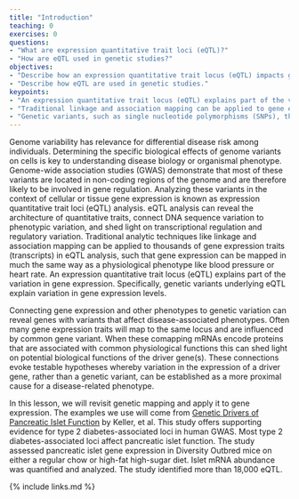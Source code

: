 ```yaml
---
title: "Introduction"
teaching: 0
exercises: 0
questions:
- "What are expression quantitative trait loci (eQTL)?"
- "How are eQTL used in genetic studies?"
objectives:
- "Describe how an expression quantitative trait locus (eQTL) impacts gene expression."
- "Describe how eQTL are used in genetic studies."
keypoints:
- "An expression quantitative trait locus (eQTL) explains part of the variation in gene expression."
- "Traditional linkage and association mapping can be applied to gene expression traits (transcripts)."
- "Genetic variants, such as single nucleotide polymorphisms (SNPs), that underlie eQTL illuminate transcriptional regulation and variation."
---
```


Genome variability has relevance for differential disease risk among individuals. Determining the specific biological effects of genome variants on cells is key to understanding disease biology or organismal phenotype. Genome-wide association studies (GWAS) demonstrate that most of these variants are located in non-coding regions of the genome and are therefore likely to be involved in gene regulation. Analyzing these variants in the context of cellular or tissue gene expression is known as expression quantitative trait loci (eQTL) analysis. eQTL analysis can reveal the architecture of quantitative traits, connect DNA sequence variation to phenotypic variation, and shed light on transcriptional regulation and regulatory variation. Traditional analytic techniques like linkage and association mapping can be applied to thousands of gene expression traits (transcripts) in eQTL analysis, such that gene expression can be mapped in much the same way as a physiological phenotype like blood pressure or heart rate. An expression quantitative trait locus (eQTL) explains part of the variation in gene expression. Specifically, genetic variants underlying eQTL explain variation in gene expression levels. 

Connecting gene expression and other phenotypes to genetic variation can reveal genes with variants that affect disease-associated phenotypes. Often many gene expression traits will map to the same locus and are influenced by common gene variant. When these comapping mRNAs encode proteins that are associated with common physiological functions this can shed light on potential biological functions of the driver gene(s). These connections evoke testable hypotheses whereby variation in the expression of a driver gene, rather than a genetic variant, can be established as a more proximal cause for a disease-related phenotype.


In this lesson, we will revisit genetic mapping and apply it to gene expression. The examples we use will come from [Genetic Drivers of Pancreatic Islet Function](https://doi.org/10.1534/genetics.118.300864) by Keller, et al. This study offers supporting evidence for type 2 diabetes-associated loci in human GWAS. Most type 2 diabetes-associated loci affect pancreatic islet function. The study assessed pancreatic islet gene expression in Diversity Outbred mice on either a regular chow or high-fat high-sugar diet. Islet mRNA abundance was quantified and analyzed. The study identified more than 18,000 eQTL.



{% include links.md %}

